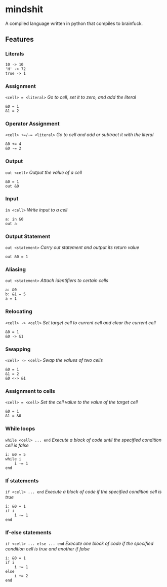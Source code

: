 # mindshit
A compiled language written in python that compiles to brainfuck.

## Features

### Literals
    10 -> 10
    'H' -> 72
    true -> 1

### Assignment
`<cell> = <literal>`
*Go to cell, set it to zero, and add the literal*

    &0 = 1
    &1 = 2

### Operator Assignment
`<cell> +=/-= <literal>`
*Go to cell and add or subtract it with the literal*

    &0 += 4
    &0 -= 2

### Output
`out <cell>`
*Output the value of a cell*

    &0 = 1
    out &0

### Input
`in <cell>`
*Write input to a cell*

    a: in &0
    out a

### Output Statement
`out <statement>`
*Carry out statement and output its return value*

    out &0 = 1

### Aliasing
`out <statement>`
*Attach identifiers to certain cells*

    a: &0
    b: &1 = 5
    a = 1

### Relocating
`<cell> -> <cell>`
*Set target cell to current cell and clear the current cell*

    &0 = 1
    &0 -> &1

### Swapping
`<cell> -> <cell>`
*Swap the values of two cells*

    &0 = 1
    &1 = 2
    &0 <-> &1

### Assignment to cells
`<cell> = <cell>`
*Set the cell value to the value of the target cell*

    &0 = 1
    &1 = &0

### While loops
`while <cell> ... end`
*Execute a block of code until the specified condition cell is false*

    i: &0 = 5
    while i
        i -= 1
    end

### If statements
`if <cell> ... end`
*Execute a block of code if the specified condition cell is true*

    i: &0 = 1
    if i
        i += 1
    end

### If-else statements
`if <cell> ... else ... end`
*Execute one block of code if the specified condition cell is true and another if false*

    i: &0 = 1
    if i
        i += 1
    else
        i += 2
    end